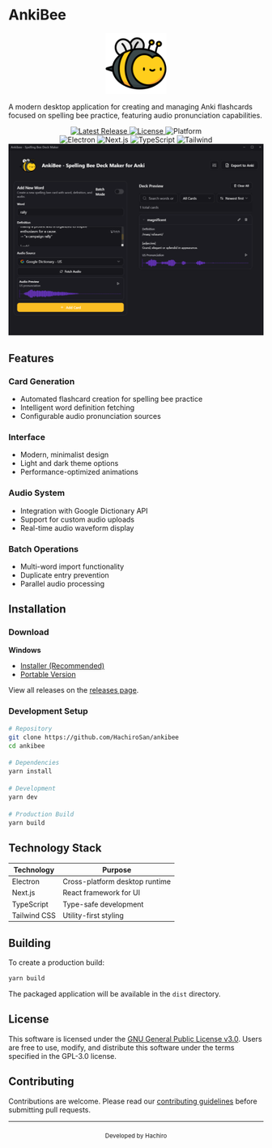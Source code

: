 # AnkiBee

<div align="center">
  <img src="https://github.com/HachiroSan/ankibee/blob/27896b87beaf3264ba60f16bf5ae99fa031c82d0/resources/icon.png" alt="AnkiBee Logo" width="120"/>
</div>

A modern desktop application for creating and managing Anki flashcards focused on spelling bee practice, featuring audio pronunciation capabilities.

<div align="center">
  <a href="https://github.com/HachiroSan/ankibee/releases/latest">
    <img src="https://img.shields.io/github/v/release/HachiroSan/ankibee?style=flat-square" alt="Latest Release">
  </a>
  <a href="https://github.com/HachiroSan/ankibee/blob/master/LICENSE">
    <img src="https://img.shields.io/github/license/HachiroSan/ankibee?style=flat-square&logo=gnu&label=license&color=blue" alt="License">
  </a>
  <img src="https://img.shields.io/badge/platform-windows-lightgrey?style=flat-square" alt="Platform">
</div>

<div align="center">
  <img src="https://img.shields.io/badge/Electron-2B2E3A?style=flat-square&logo=electron&logoColor=white" alt="Electron">
  <img src="https://img.shields.io/badge/Next.js-000000?style=flat-square&logo=nextdotjs&logoColor=white" alt="Next.js">
  <img src="https://img.shields.io/badge/TypeScript-007ACC?style=flat-square&logo=typescript&logoColor=white" alt="TypeScript">
  <img src="https://img.shields.io/badge/Tailwind-38B2AC?style=flat-square&logo=tailwind-css&logoColor=white" alt="Tailwind">
</div>

<div align="center">
  <img src="https://github.com/HachiroSan/ankibee/blob/27896b87beaf3264ba60f16bf5ae99fa031c82d0/resources/screenshot.png" alt="AnkiBee Screenshot" width="800"/>
</div>

## Features

### Card Generation
- Automated flashcard creation for spelling bee practice
- Intelligent word definition fetching
- Configurable audio pronunciation sources

### Interface
- Modern, minimalist design
- Light and dark theme options
- Performance-optimized animations

### Audio System
- Integration with Google Dictionary API
- Support for custom audio uploads
- Real-time audio waveform display

### Batch Operations
- Multi-word import functionality
- Duplicate entry prevention
- Parallel audio processing

## Installation

### Download

**Windows**
- [Installer (Recommended)](https://github.com/HachiroSan/ankibee/releases/latest/download/AnkiBee.Setup.1.0.0.exe)
- [Portable Version](https://github.com/HachiroSan/ankibee/releases/latest/download/AnkiBee-1.0.0-win-x64-portable.zip)

View all releases on the [releases page](https://github.com/HachiroSan/ankibee/releases).

### Development Setup

```bash
# Repository
git clone https://github.com/HachiroSan/ankibee
cd ankibee

# Dependencies
yarn install

# Development
yarn dev

# Production Build
yarn build
```

## Technology Stack

| Technology | Purpose |
|------------|---------|
| Electron | Cross-platform desktop runtime |
| Next.js | React framework for UI |
| TypeScript | Type-safe development |
| Tailwind CSS | Utility-first styling |

## Building

To create a production build:

```bash
yarn build
```

The packaged application will be available in the `dist` directory.

## License

This software is licensed under the [GNU General Public License v3.0](LICENSE). Users are free to use, modify, and distribute this software under the terms specified in the GPL-3.0 license.

## Contributing

Contributions are welcome. Please read our [contributing guidelines](CONTRIBUTING.md) before submitting pull requests.

---

<div align="center">
  <sub>Developed by Hachiro</sub>
</div>
